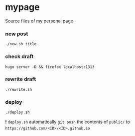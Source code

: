# mypage
Source files of my personal page

### new post
```
./new.sh title
```

### check draft
```
hugo server -D && firefox localhost:1313
```

### rewrite draft
```
./rewrite.sh
```

### deploy
```
./deploy.sh
```
:exclamation: `deploy.sh` automatically `git push` the contents of `public/` to `https://github.com/<ID>/<ID>.github.io`
